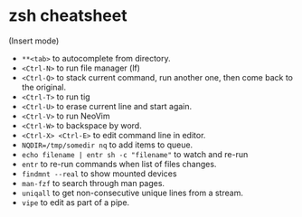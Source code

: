 # zsh cheatsheet

(Insert mode)

- `**<tab>` to autocomplete from directory.
- `<Ctrl-N>` to run file manager (lf)
- `<Ctrl-Q>` to stack current command, run another one, then come back to the original.
- `<Ctrl-T>` to run tig
- `<Ctrl-U>` to erase current line and start again.
- `<Ctrl-V>` to run NeoVim
- `<Ctrl-W>` to backspace by word.
- `<Ctrl-X> <Ctrl-E>` to edit command line in editor.
- `NQDIR=/tmp/somedir nq` to add items to queue.
- `echo filename | entr sh -c "filename"` to watch and re-run
- `entr` to re-run commands when list of files changes.
- `findmnt --real` to show mounted devices
- `man-fzf` to search through man pages.
- `uniqall` to get non-consecutive unique lines from a stream.
- `vipe` to edit as part of a pipe.

<!-- vim: set nospell: -->
